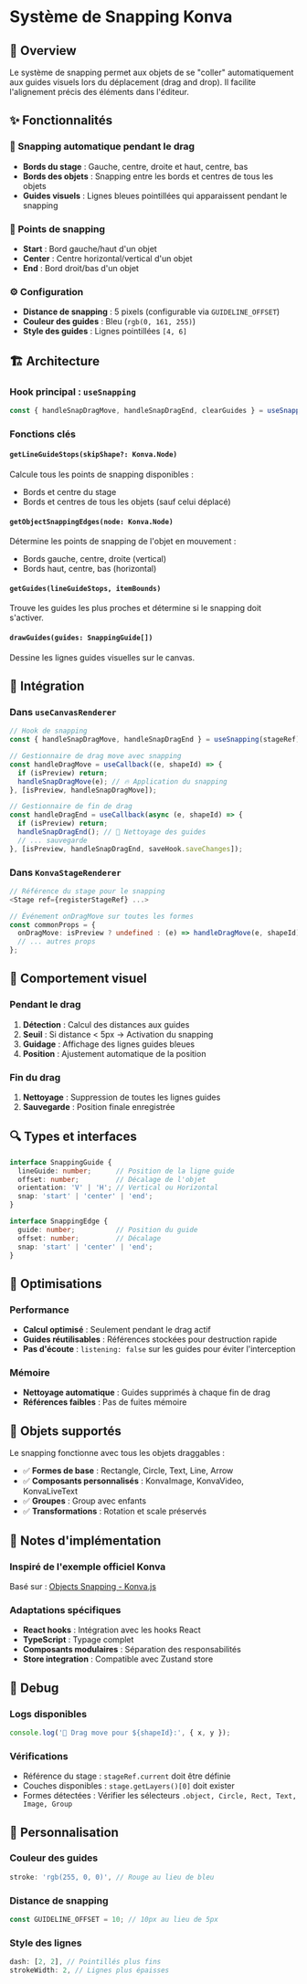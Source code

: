# Système de Snapping Konva

## 🎯 Overview

Le système de snapping permet aux objets de se "coller" automatiquement aux guides visuels lors du déplacement (drag and drop). Il facilite l'alignement précis des éléments dans l'éditeur.

## ✨ Fonctionnalités

### 🔄 Snapping automatique pendant le drag
- **Bords du stage** : Gauche, centre, droite et haut, centre, bas
- **Bords des objets** : Snapping entre les bords et centres de tous les objets
- **Guides visuels** : Lignes bleues pointillées qui apparaissent pendant le snapping

### 📐 Points de snapping
- **Start** : Bord gauche/haut d'un objet
- **Center** : Centre horizontal/vertical d'un objet  
- **End** : Bord droit/bas d'un objet

### ⚙️ Configuration
- **Distance de snapping** : 5 pixels (configurable via `GUIDELINE_OFFSET`)
- **Couleur des guides** : Bleu (`rgb(0, 161, 255)`)
- **Style des guides** : Lignes pointillées `[4, 6]`

## 🏗️ Architecture

### Hook principal : `useSnapping`
```typescript
const { handleSnapDragMove, handleSnapDragEnd, clearGuides } = useSnapping(stageRef);
```

### Fonctions clés

#### `getLineGuideStops(skipShape?: Konva.Node)`
Calcule tous les points de snapping disponibles :
- Bords et centre du stage
- Bords et centres de tous les objets (sauf celui déplacé)

#### `getObjectSnappingEdges(node: Konva.Node)`
Détermine les points de snapping de l'objet en mouvement :
- Bords gauche, centre, droite (vertical)
- Bords haut, centre, bas (horizontal)

#### `getGuides(lineGuideStops, itemBounds)`
Trouve les guides les plus proches et détermine si le snapping doit s'activer.

#### `drawGuides(guides: SnappingGuide[])`
Dessine les lignes guides visuelles sur le canvas.

## 🔧 Intégration

### Dans `useCanvasRenderer`
```typescript
// Hook de snapping
const { handleSnapDragMove, handleSnapDragEnd } = useSnapping(stageRef);

// Gestionnaire de drag move avec snapping
const handleDragMove = useCallback((e, shapeId) => {
  if (isPreview) return;
  handleSnapDragMove(e); // 🔥 Application du snapping
}, [isPreview, handleSnapDragMove]);

// Gestionnaire de fin de drag
const handleDragEnd = useCallback(async (e, shapeId) => {
  if (isPreview) return;
  handleSnapDragEnd(); // 🧹 Nettoyage des guides
  // ... sauvegarde
}, [isPreview, handleSnapDragEnd, saveHook.saveChanges]);
```

### Dans `KonvaStageRenderer`
```typescript
// Référence du stage pour le snapping
<Stage ref={registerStageRef} ...>

// Événement onDragMove sur toutes les formes
const commonProps = {
  onDragMove: isPreview ? undefined : (e) => handleDragMove(e, shapeId),
  // ... autres props
};
```

## 🎨 Comportement visuel

### Pendant le drag
1. **Détection** : Calcul des distances aux guides
2. **Seuil** : Si distance < 5px → Activation du snapping
3. **Guidage** : Affichage des lignes guides bleues
4. **Position** : Ajustement automatique de la position

### Fin du drag
1. **Nettoyage** : Suppression de toutes les lignes guides
2. **Sauvegarde** : Position finale enregistrée

## 🔍 Types et interfaces

```typescript
interface SnappingGuide {
  lineGuide: number;      // Position de la ligne guide
  offset: number;         // Décalage de l'objet
  orientation: 'V' | 'H'; // Vertical ou Horizontal
  snap: 'start' | 'center' | 'end';
}

interface SnappingEdge {
  guide: number;          // Position du guide
  offset: number;         // Décalage
  snap: 'start' | 'center' | 'end';
}
```

## 🚀 Optimisations

### Performance
- **Calcul optimisé** : Seulement pendant le drag actif
- **Guides réutilisables** : Références stockées pour destruction rapide
- **Pas d'écoute** : `listening: false` sur les guides pour éviter l'interception

### Mémoire
- **Nettoyage automatique** : Guides supprimés à chaque fin de drag
- **Références faibles** : Pas de fuites mémoire

## 🎯 Objets supportés

Le snapping fonctionne avec tous les objets draggables :
- ✅ **Formes de base** : Rectangle, Circle, Text, Line, Arrow
- ✅ **Composants personnalisés** : KonvaImage, KonvaVideo, KonvaLiveText
- ✅ **Groupes** : Group avec enfants
- ✅ **Transformations** : Rotation et scale préservés

## 📝 Notes d'implémentation

### Inspiré de l'exemple officiel Konva
Basé sur : [Objects Snapping - Konva.js](https://konvajs.org/docs/sandbox/Objects_Snapping.html)

### Adaptations spécifiques
- **React hooks** : Intégration avec les hooks React
- **TypeScript** : Typage complet
- **Composants modulaires** : Séparation des responsabilités
- **Store integration** : Compatible avec Zustand store

## 🐛 Debug

### Logs disponibles
```typescript
console.log('🔄 Drag move pour ${shapeId}:', { x, y });
```

### Vérifications
- Référence du stage : `stageRef.current` doit être définie
- Couches disponibles : `stage.getLayers()[0]` doit exister
- Formes détectées : Vérifier les sélecteurs `.object, Circle, Rect, Text, Image, Group`

## 🎨 Personnalisation

### Couleur des guides
```typescript
stroke: 'rgb(255, 0, 0)', // Rouge au lieu de bleu
```

### Distance de snapping
```typescript
const GUIDELINE_OFFSET = 10; // 10px au lieu de 5px
```

### Style des lignes
```typescript
dash: [2, 2], // Pointillés plus fins
strokeWidth: 2, // Lignes plus épaisses
``` 